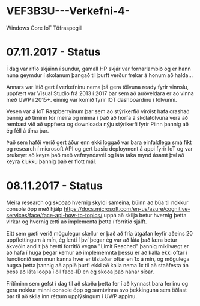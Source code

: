 # VEF3B3U---Verkefni-4-
Windows Core IoT Töfraspegill

# 07.11.2017 - Status
Í dag var rifið skjáinn í sundur, gamall HP skjár var fórnarlambið og er hann núna geymdur í skolanum þangað til þurft verður frekar á honum að halda...

Annars var lítið gert í verkefninu nema þá gera tölvuna ready fyrir vinnslu, uppfært var Visual Studio frá 2013 í 2017 þar sem að auðveldara er að vinna með UWP í 2015+. einnig var komið fyrir IOT dashboardinu í tölvunni.

Vesen var á IoT Raspberryinum þar sem að stýrikerfið virðist hafa crashað þannig að tíminn fór meira og minna í það að horfa á skólatölvuna vera að rembast við að uppfæra og downloada nýju stýrikerfi fyrir Piinn þannig að ég féll á tíma þar. 

Það sem hafði verið gert áður enn ekki loggað var bara einfaldlega smá fikt og research í microsoft API og gert basic deployment á appi fyrir IoT og var prukeyrt að keyra það með vefmyndavél og láta taka mynd ásamt því að keyra klukku þannig það er flott mál. 

# 08.11.2017 - Status
Meira research og skoðað hvernig skyldi sameina, búinn að búa til nokkur console öpp með hjálp https://docs.microsoft.com/en-us/azure/cognitive-services/face/face-api-how-to-topics/ uppá að skilja betur hvernig þetta virkar og hvernig ætti að implementa þetta í forritið sjálft. 

Eitt sem gæti verið mögulegur skellur er það að fría útgáfan leyfir aðeins 20 uppflettingum á mín, ég lenti í því þegar ég var að láta það læra betur ákveðin andlit þá hætti forritið vegna "Limit Reached" þannig  mikilvægt er að hafa í huga þegar kemur að implememnta þessu er að kalla ekki oftar í functionið sem mun kanna hver er tilstaðar oftar en 1x á mín, og mögulega hugsa þetta þannig að appið þurfi ekki að kalla nema 1x til að staðfesta án þess að láta loopa í öll face-ID en ég skoða það nánar síðar.

Frítíminn sem gefst í dag til að skoða þetta fer í að kynnast bara ferlinu og gera nokkur minni console öpp og samtvinna svo þekkinguna sem öðlast þar til að skila inn réttum upplýsingum í UWP appinu.
